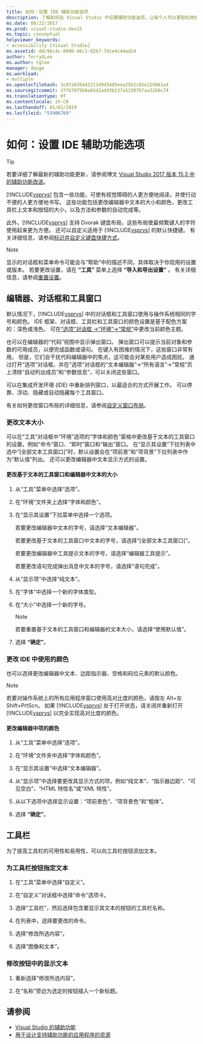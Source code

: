 ```yaml
---
title: 如何：设置 IDE 辅助功能选项
description: 了解如何在 Visual Studio 中设置辅助功能选项，让每个人可以更轻松地使用其集成开发环境 (IDE) ，包括那些视力较差和写作能力有限的人。
ms.date: 08/22/2017
ms.prod: visual-studio-dev15
ms.topic: conceptual
helpviewer_keywords:
- accessibility [Visual Studio]
ms.assetid: ddc96c4c-0600-46c1-8267-7dce4c44ad24
author: TerryGLee
ms.author: tglee
manager: douge
ms.workload:
- multiple
ms.openlocfilehash: 3c8fa92644221149d3405eea25b1c85e229861e4
ms.sourcegitcommit: 37fb7075b0a65d2add3b137a5230767aa3266c74
ms.translationtype: HT
ms.contentlocale: zh-CN
ms.lasthandoff: 01/02/2019
ms.locfileid: "53906769"
---
```

# <a name="how-to-set-ide-accessibility-options"></a>如何：设置 IDE 辅助功能选项

> [!TIP]
> 若要详细了解最新的辅助功能更新，请参阅博文 [Visual Studio 2017 版本 15.3 中的辅助功能改进](https://blogs.msdn.microsoft.com/visualstudio/2017/08/14/accessibility-improvements-in-visual-studio-2017-version-15-3/)。

[!INCLUDE[vsprvs](../../code-quality/includes/vsprvs_md.md)] 包含一些功能，可使有视觉障碍的人更方便地阅读，并使行动不便的人更方便地书写。 这些功能包括更改编辑器中文本的大小和颜色，更改工具栏上文本和按钮的大小，以及方法和参数的自动完成等。

此外，[!INCLUDE[vsprvs](../../code-quality/includes/vsprvs_md.md)] 支持 Dvorak 键盘布局，这些布局使最频繁键入的字符使用起来更为方便。 还可以自定义适用于 [!INCLUDE[vsprvs](../../code-quality/includes/vsprvs_md.md)] 的默认快捷键。 有关详细信息，请参阅[标识并自定义键盘快捷方式](../../ide/identifying-and-customizing-keyboard-shortcuts-in-visual-studio.md)。

> [!NOTE]
> 显示的对话框和菜单命令可能会与“帮助”中的描述不同，具体取决于你现用的设置或版本。 若要更改设置，请在 **“工具”** 菜单上选择 **“导入和导出设置”** 。 有关详细信息，请参阅[重置设置](../environment-settings.md#reset-settings)。

## <a name="editors-dialogs-and-tool-windows"></a>编辑器、对话框和工具窗口

 默认情况下，[!INCLUDE[vsprvs](../../code-quality/includes/vsprvs_md.md)] 中的对话框和工具窗口使用与操作系统相同的字号和颜色。 IDE 框架、对话框、工具栏和工具窗口的颜色设置是基于配色方案的：深色或浅色。 可在[“选项”对话框 ->“环境”->“常规”](../../ide/reference/general-environment-options-dialog-box.md)中更改当前颜色主题。

 也可以在编辑器的“代码”视图中显示弹出窗口。 弹出窗口可以提示当前对象和参数的可用成员，以便完成函数或语句。 在键入有困难的情况下，这些窗口非常有用。 但是，它们会干扰代码编辑器中的焦点，这可能会对某些用户造成困扰。 通过打开“选项”对话框，并在“选项”对话框的“文本编辑器”->“所有语言”->“常规”页上清除“自动列出成员”和“参数信息”，可以关闭这些窗口。

 可以在集成开发环境 (IDE) 中重新排列窗口，以最适合的方式开展工作。 可以停靠、浮动、隐藏或自动隐藏每个工具窗口。

 有关如何更改窗口布局的详细信息，请参阅[自定义窗口布局](../../ide/customizing-window-layouts-in-visual-studio.md)。

### <a name="changing-the-size-of-text"></a>更改文本大小

 可以在“工具”对话框中“环境”选项的“字体和颜色”窗格中更改基于文本的工具窗口的设置，例如“命令”窗口、“即时”窗口和“输出”窗口。 在“显示其设置”下拉列表中选中“[全部文本工具窗口]”时，默认设置会在“项前景”和“项背景”下拉列表中作为“默认值”列出。 还可以更改编辑器中文本显示方式的设置。

#### <a name="to-change-the-size-of-text-in-text-based-tool-windows-and-editors"></a>更改基于文本的工具窗口和编辑器中文本的大小

1.  从“工具”菜单中选择“选项”。

2.  在“环境”文件夹上选择“字体和颜色”。

3.  在“显示其设置”下拉菜单中选择一个选项。

     若要更改编辑器中文本的字号，请选择“文本编辑器”。

     若要更改基于文本的工具窗口中文本的字号，请选择“[全部文本工具窗口]”。

     若要更改编辑器中工具提示文本的字号，请选择“编辑器工具提示”。

     若要更改语句完成弹出消息中文本的字号，请选择“语句完成”。

4.  从“显示项”中选择“纯文本”。

5.  在“字体”中选择一个新的字体类型。

6.  在“大小”中选择一个新的字号。

    > [!NOTE]
    > 若要重置基于文本的工具窗口和编辑器的文本大小，请选择“使用默认值”。

7.  选择 **“确定”**。

### <a name="change-the-colors-that-are-used-in-the-ide"></a>更改 IDE 中使用的颜色

 也可以选择更改编辑器中文本、边距指示器、空格和码位元素的默认颜色。

> [!NOTE]
> 若要对操作系统上的所有应用程序窗口使用高对比度的颜色，请按左 Alt+左 Shift+PrtScn。 如果 [!INCLUDE[vsprvs](../../code-quality/includes/vsprvs_md.md)] 处于打开状态，请关闭并重新打开 [!INCLUDE[vsprvs](../../code-quality/includes/vsprvs_md.md)] 以完全实现高对比度的颜色。

#### <a name="to-change-the-color-of-items-in-the-editor"></a>更改编辑器中项的颜色

1.  从“工具”菜单中选择“选项”。

2.  在“环境”文件夹中选择“字体和颜色”。

3.  在“显示其设置”中选择“文本编辑器”。

4.  从“显示项”中选择要更改其显示方式的项，例如“纯文本”、“指示器边距”、“可见空白”、“HTML 特性名”或“XML 特性”。

5.  从以下选项中选择显示设置：“项前景色”、“项背景色”和“粗体”。

6.  选择 **“确定”**。

## <a name="toolbars"></a>工具栏

 为了提高工具栏的可用性和易用性，可以向工具栏按钮添加文本。

### <a name="to-assign-text-to-toolbar-buttons"></a>为工具栏按钮指定文本

1.  在“工具”菜单中选择“自定义”。

2.  在“自定义”对话框中选择“命令”选项卡。

3.  选择“工具栏”，然后选择包含要显示其文本的按钮的工具栏名称。

4.  在列表中，选择要更改的命令。

5.  选择“修改所选内容”。

6.  选择“图像和文本”。

### <a name="to-modify-the-displayed-text-in-a-button"></a>修改按钮中的显示文本

1.  重新选择“修改所选内容”。

2.  在“名称”旁边为选定的按钮插入一个新标题。

## <a name="see-also"></a>请参阅

* [Visual Studio 的辅助功能](../../ide/reference/accessibility-features-of-visual-studio.md)
* [用于设计支持辅助功能的应用程序的资源](../../ide/reference/resources-for-designing-accessible-applications.md)